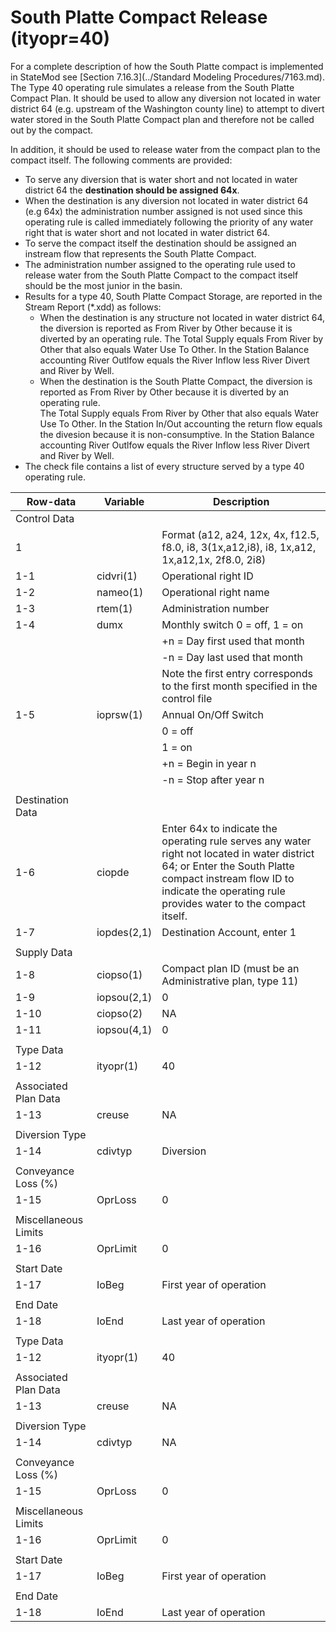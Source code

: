 # South Platte Compact Release (ityopr=40) #

For a complete description of how the South Platte compact is implemented in StateMod see [Section 7.16.3](../Standard Modeling Procedures/7163.md). The Type 40 operating rule simulates a 
release from the South Platte Compact Plan.  It should be used to allow any diversion not located in water district 64 (e.g. upstream of the 
Washington county line) to attempt to divert water stored in the South Platte Compact plan and therefore not be called out by the compact.   

In addition, it should be used to release water from the compact plan to the compact itself.  The following comments are provided:

* To serve any diversion that is water short and not located in water district 64 the **destination should be assigned 64x**.
* When the destination is any diversion not located in water district 64 (e.g 64x) the administration number assigned is not used since this 
operating rule is called immediately following the priority of any water right that is water short and not located in water district 64.  
* To serve the compact itself the destination should be assigned an instream flow that represents the South Platte Compact.
* The administration number assigned to the operating rule used to release water from the South Platte Compact to the compact itself should 
be the most junior in the basin. 
* Results for a type 40, South Platte Compact Storage, are reported in the Stream Report (\*.xdd) as follows:
	* When the destination is any structure not located in water district 64, the diversion is reported as From River by Other because it is 
diverted by an operating rule.  The Total Supply equals From River by Other that also equals Water Use To Other.  In the Station Balance accounting 
River Outlfow equals the River Inflow less River Divert and River by Well.
	* When the destination is the South Platte Compact, the diversion is reported as From River by Other because it is diverted by an operating rule.  
The Total Supply equals From River by Other that also equals Water Use To Other.  In the Station In/Out accounting the return flow equals the divesion 
because it is non-consumptive.  In the Station Balance accounting River Outlfow equals the River Inflow less River Divert and River by Well.
* The check file contains a list of every structure served by a type 40 operating rule.   

| Row-data							| Variable						| Description 								|				
| ------------------				| --------------------			| --------									|
| Control Data						| 								| 											|
| 1 								| 								| Format (a12, a24, 12x, 4x, f12.5, f8.0, i8, 3(1x,a12,i8), i8, 1x,a12, 1x,a12,1x, 2f8.0, 2i8)
| 1-1								| cidvri(1)						| Operational right ID
| 1-2								| nameo(1)						| Operational right name
| 1-3								| rtem(1)						| Administration number 
| 1-4								| dumx							| Monthly switch 0 = off, 1 = on
| 									| 								| +n = Day first used that month
| 									| 								| -n = Day last used that month
| 									| 								| Note the first entry corresponds to the first month specified in the control file
| 1-5								| ioprsw(1)						| Annual On/Off Switch 
| 									| 								| 0 = off 
| 									| 								| 1 = on
| 									| 								| +n = Begin in year n
| 									| 								| -n = Stop after year n
| | | |
| Destination Data | | |
| 1-6								| ciopde						| Enter 64x to indicate the operating rule serves any water right not located in water district 64; or Enter the South Platte compact instream flow ID to indicate the operating rule provides water to the compact itself.
| 1-7								| iopdes(2,1)					| Destination Account, enter 1
| | | |
| Supply Data | | |
| 1-8								| ciopso(1)						| Compact plan ID (must be an Administrative plan, type 11)
| 1-9								| iopsou(2,1)					| 0
| 1-10								| ciopso(2)						| NA
| 1-11								| iopsou(4,1)					| 0
| | | |
| Type Data | | |
| 1-12								| ityopr(1)						| 40
| | | | 
| Associated Plan Data | | | 
| 1-13								| creuse						| NA
| | | |
| Diversion Type | | |
| 1-14								| cdivtyp						| Diversion
| | | |
| Conveyance Loss (%) | | |
| 1-15								| OprLoss						| 0
| | | |
| Miscellaneous Limits | | |
| 1-16								| OprLimit						| 0
| | | |
| Start Date | | |
| 1-17								| IoBeg							| First year of operation
| | | |
| End Date | | |
| 1-18								| IoEnd							| Last year of operation
| | | |
| Type Data | | |
| 1-12								| ityopr(1)						| 40
| | | |
| Associated Plan Data | | |
| 1-13								| creuse						| NA
| | | |
| Diversion Type | | |
| 1-14								| cdivtyp						| NA
| | | |
| Conveyance Loss (%) | | |
| 1-15								| OprLoss						| 0
| | | |
| Miscellaneous Limits | | |
| 1-16								| OprLimit						| 0
| | | |
| Start Date | | |
| 1-17								| IoBeg							| First year of operation
| | | |
| End Date | | |
| 1-18								| IoEnd							| Last year of operation